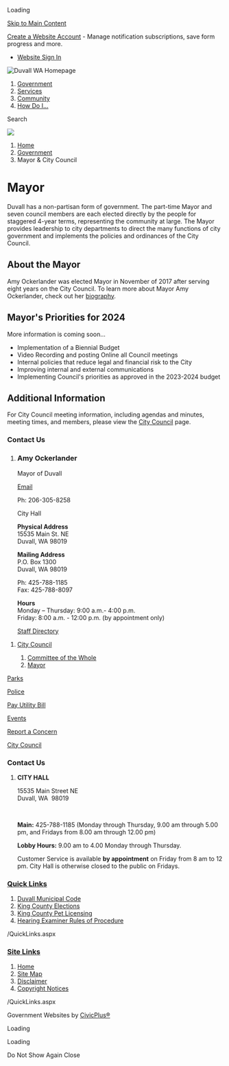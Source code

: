 Loading

[Skip to Main Content](https://www.duvallwa.gov/165/Mayor-City-Council/)

[Create a Website Account](https://www.duvallwa.gov/MyAccount/ProfileCreate) - Manage notification subscriptions, save form progress and more.   

- [Website Sign In](https://www.duvallwa.gov/MyAccount)

![Duvall WA Homepage](https://www.duvallwa.gov/ImageRepository/Document?documentID=10061)

1. [Government](https://www.duvallwa.gov/27/Government)
2. [Services](https://www.duvallwa.gov/101/Services)
3. [Community](https://www.duvallwa.gov/31/Community)
4. [How Do I...](https://www.duvallwa.gov/9/How-Do-I)

Search

![](https://www.duvallwa.gov/ImageRepository/Document?documentID=10060)

1. [Home](https://www.duvallwa.gov)
2. [Government](https://www.duvallwa.gov/27/Government)
3. Mayor &amp; City Council

# Mayor

Duvall has a non-partisan form of government. The part-time Mayor and seven council members are each elected directly by the people for staggered 4-year terms, representing the community at large. The Mayor provides leadership to city departments to direct the many functions of city government and implements the policies and ordinances of the City Council.

## About the Mayor

Amy Ockerlander was elected Mayor in November of 2017 after serving eight years on the City Council. To learn more about Mayor Amy Ockerlander, check out her [biography](https://www.duvallwa.gov/directory.aspx?EID=48).

## Mayor's Priorities for 2024

More information is coming soon...

- Implementation of a Biennial Budget
- Video Recording and posting Online all Council meetings
- Internal policies that reduce legal and financial risk to the City
- Improving internal and external communications
- Implementing Council's priorities as approved in the 2023-2024 budget

## Additional Information

For City Council meeting information, including agendas and minutes, meeting times, and members, please view the [City Council](https://www.duvallwa.gov/166/City-Council) page.

### Contact Us

1. ### Amy Ockerlander
   
   Mayor of Duvall
   
   [Email](mailto:amy.ockerlander@duvallwa.gov)
   
   Ph: 206-305-8258
   
   City Hall
   
   **Physical Address**  
   15535 Main St. NE  
   Duvall, WA 98019
   
   **Mailing Address**  
   P.O. Box 1300  
   Duvall, WA 98019
   
   Ph: 425-788-1185  
   Fax: 425-788-8097
   
   **Hours**  
   Monday – Thursday: 9:00 a.m.- 4:00 p.m.  
   Friday: 8:00 a.m. - 12:00 p.m. (by appointment only)
   
   [Staff Directory](https://www.duvallwa.gov/Directory.aspx?DID=13)

<!--THE END-->

1. [City Council](https://www.duvallwa.gov/166/City-Council)
   
   1. [Committee of the Whole](https://www.duvallwa.gov/274/Committee-of-the-Whole)
   2. [Mayor](https://www.duvallwa.gov/165/Mayor-City-Council)

[Parks](https://www.duvallwa.gov/193/Parks)

[Police](https://www.duvallwa.gov/140/Police-Department)

[Pay Utility Bill](https://duvallwa.pay.opengov.com/stw_php/stwub/ubtipact.php)

[Events](https://www.duvallwa.gov/calendar.aspx)

[Report a Concern](https://www.duvallwa.gov/requesttracker.aspx)

[City Council](https://www.duvallwa.gov/166/City-Council)

### Contact Us

1. **CITY HALL**
   
   15535 Main Street NE   
   Duvall, WA  98019
   
    
   
   **Main:** 425-788-1185 (Monday through Thursday, 9.00 am through 5.00 pm, and Fridays from 8.00 am through 12.00 pm)
   
   **Lobby Hours:** 9.00 am to 4.00 Monday through Thursday.
   
   Customer Service is available **by appointment** on Friday from 8 am to 12 pm. City Hall is otherwise closed to the public on Fridays.

### [Quick Links](https://www.duvallwa.gov/QuickLinks.aspx?CID=15)

1. [Duvall Municipal Code](https://library.municode.com/index.aspx?clientId=16325)
2. [King County Elections](https://www.kingcounty.gov/elections.aspx)
3. [King County Pet Licensing](https://www.kingcounty.gov/safety/regionalAnimalServices.aspx)
4. [Hearing Examiner Rules of Procedure](https://www.duvallwa.gov/DocumentCenter/View/5631/Hearing-Examiner-Rules-of-Procedure--2016)

/QuickLinks.aspx

### [Site Links](https://www.duvallwa.gov/QuickLinks.aspx?CID=11)

1. [Home](https://www.duvallwa.gov)
2. [Site Map](https://www.duvallwa.gov/sitemap)
3. [Disclaimer](https://www.duvallwa.gov/125/Disclaimer)
4. [Copyright Notices](https://www.duvallwa.gov/site/copyright)

/QuickLinks.aspx

Government Websites by [CivicPlus®](https://connect.civicplus.com/referral)

Loading

Loading

Do Not Show Again Close